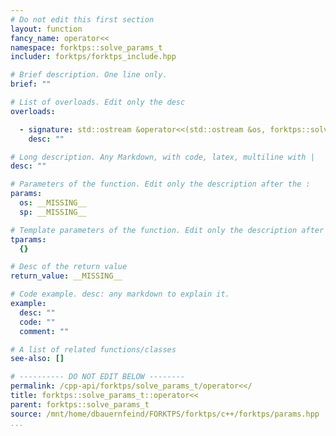 ```yaml
---
# Do not edit this first section
layout: function
fancy_name: operator<<
namespace: forktps::solve_params_t
includer: forktps/forktps_include.hpp

# Brief description. One line only.
brief: ""

# List of overloads. Edit only the desc
overloads:

  - signature: std::ostream &operator<<(std::ostream &os, forktps::solve_params_t const &sp)
    desc: ""

# Long description. Any Markdown, with code, latex, multiline with |
desc: ""

# Parameters of the function. Edit only the description after the :
params:
  os: __MISSING__
  sp: __MISSING__

# Template parameters of the function. Edit only the description after the :
tparams:
  {}

# Desc of the return value
return_value: __MISSING__

# Code example. desc: any markdown to explain it.
example:
  desc: ""
  code: ""
  comment: ""

# A list of related functions/classes
see-also: []

# ---------- DO NOT EDIT BELOW --------
permalink: /cpp-api/forktps/solve_params_t/operator<</
title: forktps::solve_params_t::operator<<
parent: forktps::solve_params_t
source: /mnt/home/dbauernfeind/FORKTPS/forktps/c++/forktps/params.hpp
...
```


